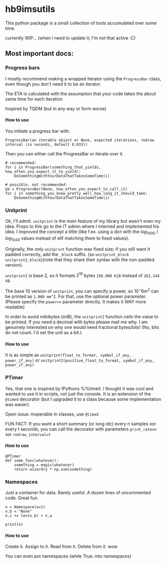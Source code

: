 # hb9imsutils
This python package is a small collection of tools accumulated over some time.

currently WIP... (when I need to update it; I'm not that active :C)

## Most important docs:
### Progress bars

I mostly recommend making a wrapped iterator using the `ProgressBar` class,
even though you don't need it to be an iterator. 

The ETA is calculated with the assumption that your code
takes the about same time for each iteration

Inspired by TQDM (but in any way or form worse)

#### How to use
You initiate a progress bar with:

`ProgressBar(an iterable object or None, expected iterations, redraw interval (in seconds, default 0.033))`

Then you can either call the ProgressBar or iterate over it.

```
# recommended:
for i in ProgressBar(something_that_yields, how_often_you_expect_it_to_yield):
	DoSomethingWithYourDataThatTakesSomeTime(i)

# possible, not recommended:
pb = ProgressBar(None, how_often_you_expect_to_call_it)
for i in something_you_know_pretty_well_how_long_it_should_take:
	DoSomethingWithYourDataThatTakesSomeTime(i)
```

### Unitprint
Ok, I'll admit. `unitprint` is the main feature of my library but wasn't even my idea.
Props to this go to the IT admin where I interned and implemented his idea.
I improved the concept a little (like f.ex. using a dict with the $log_1000$ / $log_1024$ values
instead of elif matching them to fixed values).

Originally, the only `unitprint` function was fixed size; if you still want it padded correctly,
add the `_block` suffix.
(so `unitprint_block` `unitprint2_block`)(note that they share their syntax with the non-padded version).

`unitprint2` is base 2, so it formats $2^{18}$ bytes `256.000 KiB` instead of `262.144 kB`.

The base 10 version of `unitprint`, you can specify a power, so $10^-6 m^2$ can be printed as `1.000 mm^2`.
For that, use the optional power parameter.
(Please specify the `power=n` parameter directly. It makes it WAY more readable)

In order to avoid mibibytes (miB), the `unitprint2` function ceils the value to be printed.
If you need a decimal with bytes please mail me why.
I am genuinely interested on why one would need fractional bytes/bits!
(No, bits do not count. I'd set the unit as a bit.)

#### How to use

It is as simple as `unitprint(float_to_format, symbol_if_any, power_if_any)`
or `unitprint2(positive_float_to_format, symbol_if_any, power_if_any)`

### PTimer

Yes, that one is inspired by IPythons %%timeit.
I thought it was cool and wanted to use it in scripts, not just the console.
It is an extension of the `@timed` decorator
(but I upgraded it to a class because some implementation was easier). 

Open issue: inoperable in classes, use `@timed`

FUN FACT: If you want a short summary (or long idc) every n samples xor every t seconds, 
you can call the decorator with parameters `print_rate=n` xor `redraw_interval=t`

#### How to use

```
@PTimer
def some_func(whatever):
	something = magic(whatever)
	return wizardry * np.sum(something)
```

### Namespaces

Just a container for data. Rarely useful. A dozen lines of uncommented code. Great fun.

```
n = Namespace(a=1)
n.b = "None"
n.c += len(n.b) + n.a

print(n)
```

#### How to use

Create it. Assign to it. Read from it. Delete from it. wow

You can even put namespaces (while True: into namespaces)

